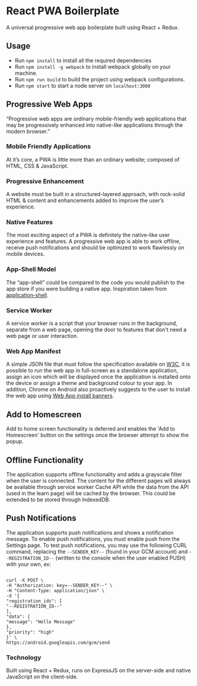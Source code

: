 # React PWA Boilerplate
A universal progressive web app boilerplate built using React + Redux.

## Usage
- Run `npm install` to install all the required dependencies
- Run `npm install -g webpack` to install webpack globally on your machine.
- Run `npm run build` to build the project using webpack configurations.
- Run `npm start` to start a node server on `localhost:3000`

## Progressive Web Apps
“Progressive web apps are ordinary mobile-friendly web applications that may be progressively enhanced into native-like applications through the modern browser.”

### Mobile Friendly Applications
At it’s core, a PWA is little more than an ordinary website; composed of HTML, CSS & JavaScript.

### Progressive Enhancement
A website must be built in a structured-layered approach, with rock-solid HTML & content and enhancements added to improve the user’s experience.

### Native Features
The most exciting aspect of a PWA is definitely the native-like user experience and features. A progressive web app is able to work offline, receive push notifications and should be optimized to work flawlessly on mobile devices.

### App-Shell Model
The “app-shell” could be compared to the code you would publish to the app store if you were building a native app. Inspiration taken from [application-shell](https://github.com/GoogleChrome/application-shell).

### Service Worker
A service worker is a script that your browser runs in the background, separate from a web page, opening the door to features that don't need a web page or user interaction.

### Web App Manifest
A simple JSON file that must follow the specification available on [W3C](https://w3c.github.io/manifest/"), it is possible to run the web app in full-screen as a standalone application, assign an icon which will be displayed once the application is installed onto the device or assign a theme and background colour to your app. In addition, Chrome on Android also proactively suggests to the user to install the web app using [Web App install banners](https://developers.google.com/web/updates/2015/03/increasing-engagement-with-app-install-banners-in-chrome-for-android).

## Add to Homescreen
Add to home screen functionality is deferred and enables the 'Add to Homescreen' button on the settings once the browser attempt to show the popup.

## Offline Functionality
The application supports offline functionality and adds a grayscale filter when the user is connected. The content for the different pages will always be available through service worker Cache API while the data from the API (used in the learn page) will be cached by the browser. This could be extended to be stored through IndexedDB.

## Push Notifications
The application supports push notifications and shows a notification message. To enable push notifications, you must enable push from the Settings page. To test push notifications, you may use the following CURL command, replacing the `--SENDER_KEY--` (found in your GCM account) and `--REGISTRATION_ID--` (written to the console when the user enabled PUSH) with your own, ex:
```

curl -X POST \
-H "Authorization: key=--SENDER_KEY--" \
-H "Content-Type: application/json" \
-d '{ 
"registration_ids": [
"--REGISTRATION_ID--"
], 
"data": { 
"message": "Hello Message"
},
"priority": "high"
}' \
https://android.googleapis.com/gcm/send
```

### Technology
Built using React + Redux, runs on ExpressJS on the server-side and native JavaScript on the client-side.
